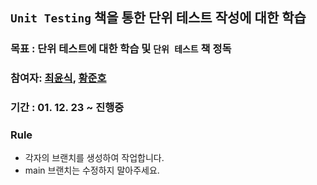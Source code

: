 ## `Unit Testing` 책을 통한 단위 테스트 작성에 대한 학습

### 목표 : 단위 테스트에 대한 학습 및 `단위 테스트` 책 정독

### 참여자: [최윤식](https://github.com/Yunsik-Choi), [황준호](https://github.com/juno-junho)

### 기간 : 01. 12. 23 ~ 진행중

### Rule

- 각자의 브랜치를 생성하여 작업합니다.
- main 브랜치는 수정하지 말아주세요.